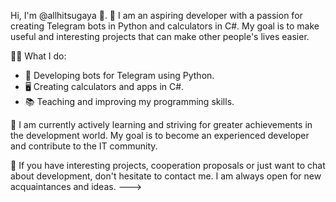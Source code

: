 Hi, I'm @allhitsugaya 👋.
🚀 I am an aspiring developer with a passion for creating Telegram bots in Python and calculators in C#. My goal is to make useful and interesting projects that can make other people's lives easier.

👨‍💻 What I do:
- 🐍 Developing bots for Telegram using Python.
- 🖥️ Creating calculators and apps in C#.
- 📚 Teaching and improving my programming skills.

🌱 I am currently actively learning and striving for greater achievements in the development world. My goal is to become an experienced developer and contribute to the IT community.

🤝 If you have interesting projects, cooperation proposals or just want to chat about development, don't hesitate to contact me. I am always open for new acquaintances and ideas.
--->
